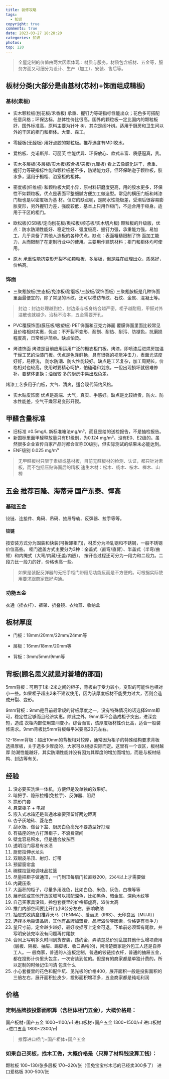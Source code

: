 ```yaml
---
title: 装修攻略
tags:
  - 知识
copyright: true
comments: true
date: 2023-03-27 18:28:20
categories: 知识
photos:
top: 120
---
```


> 全屋定制的价值由两大因素体现：材质与服务。材质包含板材、五金等，服务方面又可细分为设计、生产（加工）、安装、售后等。

## 板材分类(大部分是由基材(芯材)+饰面组成精板)

### 基材(素板)
- 实木颗粒板(刨花板/禾香板)
承重、握钉力等硬指标性能出众；花色多可搭配任意风格；环保达标，总体性价比很高。国外的颗粒板一定比国内的颗粒板好，国外标准高，原料主要为针叶
树，其次是阔叶树。适用于厨房和卫生间以外的干区的柜门和柜体。大亚、森工。

- 零醛板(无醛板)
用好点胶的颗粒板。推荐选含有MDI胶水。

- 爱格板、克诺斯邦、可丽芙
性能优异、环保放心、款式丰富、质感逼真，贵。

- 实木多层板(多层板/实木板/胶合板/夹板/九厘板)
看上去像威化饼干，承重、握钉力等硬指标性能和颗粒板差不多，防潮能力好，但环保略逊于颗粒板，胶水多，适用于橱柜、浴室柜的柜体。

- 密度板(纤维板)
和颗粒板大同小异，原材料研磨度更高，用的胶水更多，环保性不如颗粒板。优点是表面平整细腻方便加工做造型。常见的横压门板和烤漆门板也是以密度板为基
材。但它的缺点呢，是防水性能极差，受潮后很容易膨胀变形，另外握钉力差，强度较低，基本上只用作柜门，不适合用于柜身。适用于干区的柜门。

- 欧松板(OSB板/定向刨花板/奥松板/顺芯板/实木切片板)
颗粒板的升级版，优点：防水防潮性能好、稳定性好、强度极高、握钉力强，承重能力强，易加工，几乎具备了其他人造板的各种优点。缺点：表面粗糙限制了饰
面加工能力，从而限制了在定制行业中的使用。主要用作建筑材料；柜门和柜体均可使用。

- 原木
承重性能抗变形开裂不如颗粒板、多层板，但是胜在纹理出众，质感好，价格高。

### 饰面
- 三聚氰胺板(生态板/免漆板/耐磨板/三胺板/双饰面板)
三聚氰胺板是几种饰面里面最便宜的，除了常见的木纹，还可以模仿布纹、石纹、金属、混凝土等。

> 封边：封边处理越到位，封边条与板身结合越严密，柜子越耐用，甲醛对外溢散也就越少。治标不治本，五金需要开孔。

- PVC覆膜饰面(膜压板/吸塑板) PET饰面和亚克力饰面
覆膜饰面里面比较常见且价格相对实惠，优点：不开裂不变形，耐划、耐热、耐污、防褪色，抗磨损程度高，日常维护简单。缺点怕烫。

- 烤漆饰面
烤漆是目前应用运用广泛的橱衣柜门板。烤漆，即喷漆后进烘房加温干燥工艺的油漆门板。优点是色泽鲜艳，具有很强的视觉冲击力，表面光洁度好好，易擦洗，
防水防潮、防火性能较好。缺点是工艺复杂，加工周期长，价格相对也较高。使用时要精心呵护，怕磕碰和划痕，一但出现损坏就很难修补，要整体更换；油烟较
多的厨房中易出现色差。

烤漆工艺多用于门板，大气、清爽，适合现代简约风格。

- 实木贴皮饰面
优点是高端、大气，真实、手感好。缺点是比较娇贵，防火、防水性能差，空气干燥容易变形开裂。

## 甲醛含量标准
- 旧标准 ≤0.5mg/L 新标准箱法mg/m³，而且是给的送检报告，不是抽检报告。
- 新国标里面甲醛释放量只有E1级别，为0.124 mg/m³。没有E0、E2级的。虽然很多企业宣传自家产品时都会宣称E0级别，但实际测试的结果未必能达到。
- ENF级别 0.025 mg/m³

> 无甲醛板材只限于素板或基材板，目前无醛板材的检测、认证，都只针对素板，而不包括压贴饰面后的精板
> 速生木材：松木、杨木、桉木、榉木、山樟

## 五金 推荐百隆、海蒂诗 国产东泰、悍高
### 基础五金
铰链、连接件、角码、吊码、抽屉导轨、反弹器、拉手等等。

#### 铰链
按安装方式分为固装和快装(可拆卸柜门)，材质分为冷轧钢和不锈钢，一般不锈钢价位高些。
柜门遮盖方式主要分为3种：全盖式（直弯/直臂）、半盖式（半弯/曲臂）和内掩式（大弯/内藏/无盖/内嵌）。
按开合过程还可分为一段力和二段力。二段力比一段力的好，价格也高一些。

> 如果是装配反弹器的无把手柜门带阻尼功能反而是不方便的。可根据实际使用要求跟商家做好沟通。

### 功能五金
衣通（挂衣杆）、裤架、折叠镜、衣物篮、收纳盒

## 板材厚度
- 门板：18mm/20mm/22mm/24mm等

- 层板：16mm/18mm/20mm等

- 背板：3mm/5mm/9mm等

## 背板(顾名思义就是对着墙的那面)
5mm背板：可用于1米-2米之间的柜子，背板由于受力较小，变形的可能性也相对小一些。如果柜子超出2米不建议使用，因为该厚度板材不能受力过大，否则会造
成开裂、变形。

9mm背板：9mm是目前最常规的背板厚度之一，没有特殊情况的话选择9mm即可，稳定性足够而且经济实惠。除此之外，9mm厚不会造成柜子突出，进深变短，造成
衣柜内部使用空间变小。综合而言，该厚度板材性价比高，适合一般装修需求。9mm背板比5mm背板每平米要高20元左右。

12-18mm背板：超出10mm的背板相对较厚，通常因为柜子的特殊结构要求背板选择厚板，关于选多少厚度的，大家可以根据实际而定。这里有一个误区，板材越厚
防潮性能越好，其实防潮性能并没有因为其厚度的增加而增加，而是与板材结构、封边等有关。

## 经验
1. 没必要买洗烘一体机，方便但是没单独的效果好。
2. 暗把手、隐形拉槽(免拉手)、反弹器、阻尼
3. 拱形门套
4. 悬空柜子 + 电视
5. 嵌入式冰箱还是普通冰箱要预留好两边距离
6. 杏子灰地砖、菱花白
7. 刮水板、做台下盆、厨房白色高光不要造型好打理
8. 有插座的地方打薄柜子，不浪费空间
9. 壁龛容易积水，但是适合放东西
10. 透明浴门容易有水渍
11. 厨房拉伸水龙头
12. 双眼皮吊顶、射灯、灯带
13. 预留窗帘盒
14. 碗碟拉篮和调味品拉篮
15. 尽量把柜子做通顶，一门到顶每扇门拉直器200，2米4以上才需要做
16. 内藏压条
17. 大面积的柜子，尽量多用浅色，比如白色、米色、灰色、白橡等等
18. 展示区或其他开放区域可以搭配深色，比如黑色、暗金属、深色木纹等
19. 自己买家具没错，拎包套餐里的价格都虚高，溢价太高
20. 推门内部空间要比开门小8公分左右，影响收纳
21. 抽屉式收纳盒(推荐天马（TENMA）、爱丽思（IRIS）、无印良品（MUJI）)
22. 选择本地靠谱品牌，其他有品牌加盟费、品牌溢价等因素，价格更有竞争力
23. 量尺寸前，定金越少越好，最好收据写上定金可退。下单前必须留有尾款，并写明安装完毕没有问题再付尾款
24. 合同上写明多久时间到货安装，违约金，弄清楚总价别乱加其他什么增项费用(层板、隔板、抽屉、踢脚板、收口条啥的)，问清楚商家是外包工人还是自养工人。一
般商家，普通的人造板定制，普通的铰链挂衣杆，普通的抽屉五金，都在投影计价里头包含，一次安装到位的。但是有的商家都是单独计费的，所以定制的时候记住问清
包含什么
25. 小心套餐里的花色和配件坑、见光板的价格400，展开面积一般是投影面积的三倍左右，展开面积扯皮少，投影面积增项多，五金商家都是纯毛利润

## 价格
### 定制品牌按投影面积算（含柜体柜门五金），大概价格是：
国产板材+国产五金 1000~1100/㎡
进口板材+国产五金 1300~1500/㎡
进口板材+进口五金 1800~2300/㎡

> 推荐进口柜门+国产柜体+国产五金

### 如果自己买板，找木工做，大概价格是（只算了材料钱没算工钱）：
颗粒板 100~130/张多层板 
170~220/张（但兔宝宝杉木芯的已经卖300多了）
进口爱格板 300-500/张
